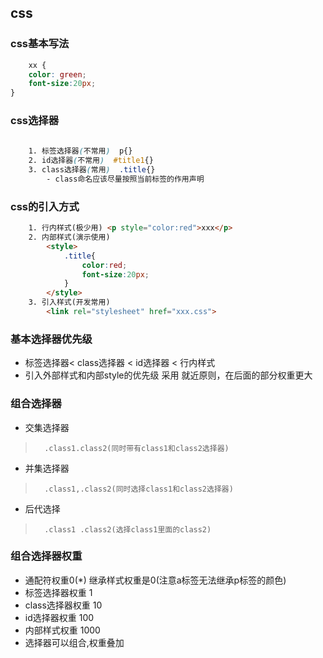 ## css
### css基本写法

```css
	xx {
	color: green;
	font-size:20px;
}

```

### css选择器

```css
	
	1. 标签选择器(不常用)  p{}
	2. id选择器(不常用)  #title1{}
	3. class选择器(常用)  .title{}
		- class命名应该尽量按照当前标签的作用声明

```

### css的引入方式

```html
	1. 行内样式(极少用) <p style="color:red">xxx</p>
	2. 内部样式(演示使用) 
		<style>
			.title{
				color:red;
				font-size:20px;
			}
		</style>
	3. 引入样式(开发常用)
		<link rel="stylesheet" href="xxx.css">

```
### 基本选择器优先级
+ 标签选择器< class选择器 < id选择器  < 行内样式
+ 引入外部样式和内部style的优先级 采用 就近原则，在后面的部分权重更大


### 组合选择器
+ 交集选择器  
>		.class1.class2(同时带有class1和class2选择器)
+ 并集选择器
>		.class1,.class2(同时选择class1和class2选择器)
+ 后代选择
> 		.class1 .class2(选择class1里面的class2)

### 组合选择器权重
+ 通配符权重0(*)   继承样式权重是0(注意a标签无法继承p标签的颜色)
+ 标签选择器权重 1
+ class选择器权重 10
+ id选择器权重 100
+ 内部样式权重 1000 
+ 选择器可以组合,权重叠加

